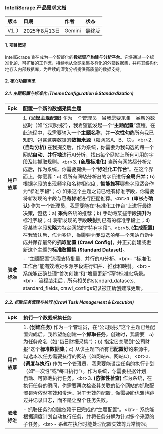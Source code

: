 ### **IntelliScrape 产品需求文档**

| 版本 | 日期 | 作者 | 状态 |
| :---- | :---- | :---- | :---- |
| V1.0 | 2025年8月13日 | Gemini | 最终版 |

#### **1\. 项目概述**

IntelliScrape 旨在成为一个智能化的**数据资产构建与分析平台**。它将通过一个标准化的、可扩展的工作流，持续地从全网采集多样化的外部数据集，并将其结构化地存入内部数据库，为后续的深度分析提供高质量的数据支持。

#### **2\. 核心功能需求**

##### **2.1. 主题配置与标准化 (Theme Configuration & Standardization)**

| Epic | 配置一个新的数据采集主题 |
| :---- | :---- |
| **用户故事** | 1\. **(发起主题配置)** 作为一个管理员，当我需要采集一类新的数据时（如“公司财报”），我希望能发起一个“**主题配置**”流程。在此流程中，我需要输入一个**主题名称**，并**一次性勾选**所有我已知的、包含这类数据的**数据来源**（如网站A、B、C）。\<br\>2. **(自动分析)** 在我提交后，作为系统，你需要为我勾选的每一个网站**自动、并行地**进行AI分析，找出每个网站上所有可用的字段及其抓取规则。\<br\>3. **(全局标准化)** 当所有网站都分析完成后，作为系统，你需要提供一个“**标准化工作台**”。在这个界面上，你需要：a) 将所有网站分析出的字段进行**全局归并**；b) 根据字段的出现频率和名称相似度，**智能推荐**哪些字段适合作为“标准字段”；c) 如果这个主题之前已经有标准字段，你需要将新发现的字段与**已有标准**进行匹配推荐。\<br\>4. **(审核与确认)** 作为一个管理员，我需要能在“标准化工作台”上进行最终决策，包括：a) **采纳**系统的推荐；b) 手动将某些字段**提升**为标准字段；c) 将新发现的字段**映射**到已有的标准字段上；d) 将某些字段**忽略**为特定网站的“特有字段”。\<br\>5. **(生成配置)** 在我确认后，作为系统，你需要为我勾选的每一个网站自动生成并保存最终的**抓取配置 (Crawl Config)**，并正式创建或更新这个主题的**标准数据集 (Standard Dataset)**。 |
| **验收标准** | \- “主题配置”流程支持批量、并行的AI分析。\<br\>- “标准化工作台”能有效地对多源字段进行归并、推荐和映射。\<br\>- 系统能正确处理“首次创建”和“增量更新”两种标准化场景。\<br\>- 流程结束后，所有相关的standard\_datasets, standard\_fields, crawl\_configs记录被正确创建或更新。 |

##### **2.2. 抓取任务管理与执行 (Crawl Task Management & Execution)**

| Epic | 执行一个数据采集任务 |
| :---- | :---- |
| **用户故事** | 1\. **(创建任务)** 作为一个管理员，在“公司财报”这个主题已经配置完成后，我希望能创建一个**抓取任务**。创建时，我需要：a) 为任务命名（如“每日财报采集”）；b) 指定它关联到“公司财报”这个**标准数据集**；c) 从该主题下所有**已配置好**的来源中，勾选本次任务需要执行的网站（如网站A、网站C）。\<br\>2. **(调度与执行)** 作为一个管理员，我需要能设定任务的执行计划（如“一次性”或“每日执行”）。作为系统，你需要根据计划，自动、可靠地执行任务。\<br\>3. **(防御性检查)** 作为系统，在执行任务的瞬间，你需要再次检查其关联的每个网站的抓取配置是否依然有效和激活。对于无效的配置，你需要能优雅地跳过并记录日志，而不是让整个任务失败。 |
| **验收标准** | \- 抓取任务的创建依赖于已完成的“主题配置”。\<br\>- 系统能根据调度计划自动执行任务，并将任务分解为针对多个来源的子任务。\<br\>- 系统在执行时能处理配置失效等异常情况。 |

